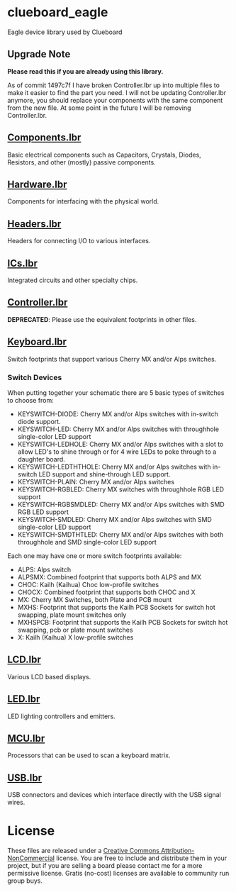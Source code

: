 # clueboard_eagle

Eagle device library used by Clueboard

## Upgrade Note

**Please read this if you are already using this library.**

As of commit 1497c7f I have broken Controller.lbr up into multiple files to make
it easier to find the part you need. I will not be updating Controller.lbr anymore,
you should replace your components with the same component from the new file. At
some point in the future I will be removing Controller.lbr.

## [Components.lbr](Components.lbr)

Basic electrical components such as Capacitors, Crystals, Diodes, Resistors, and other (mostly) passive components.

## [Hardware.lbr](Hardware.lbr)

Components for interfacing with the physical world.

## [Headers.lbr](Headers.lbr)

Headers for connecting I/O to various interfaces.

## [ICs.lbr](ICs.lbr)

Integrated circuits and other specialty chips.

## [Controller.lbr](Controller.lbr)

**DEPRECATED**: Please use the equivalent footprints in other files.

## [Keyboard.lbr](Keyboard.lbr)

Switch footprints that support various Cherry MX and/or Alps switches.

### Switch Devices

When putting together your schematic there are 5 basic types of switches to choose
from:

* KEYSWITCH-DIODE: Cherry MX and/or Alps switches with in-switch diode support.
* KEYSWITCH-LED: Cherry MX and/or Alps switches with throughhole single-color LED support
* KEYSWITCH-LEDHOLE: Cherry MX and/or Alps switches with a slot to allow LED's to shine through or for 4 wire LEDs to poke through to a daughter board.
* KEYSWITCH-LEDTHTHOLE: Cherry MX and/or Alps switches with in-switch LED support and shine-through LED support.
* KEYSWITCH-PLAIN: Cherry MX and/or Alps switches
* KEYSWITCH-RGBLED: Cherry MX switches with throughhole RGB LED support
* KEYSWITCH-RGBSMDLED: Cherry MX and/or Alps switches with SMD RGB LED support
* KEYSWITCH-SMDLED: Cherry MX and/or Alps switches with SMD single-color LED support
* KEYSWITCH-SMDTHTLED: Cherry MX and/or Alps switches with both throughhole and SMD single-color LED support

Each one may have one or more switch footprints available:

* ALPS: Alps switch
* ALPSMX: Combined footprint that supports both ALPS and MX
* CHOC: Kailh (Kaihua) Choc low-profile switches
* CHOCX: Combined footprint that supports both CHOC and X
* MX: Cherry MX Switches, both Plate and PCB mount
* MXHS: Footprint that supports the Kailh PCB Sockets for switch hot swapping, plate mount switches only
* MXHSPCB: Footprint that supports the Kailh PCB Sockets for switch hot swapping, pcb or plate mount switches
* X: Kailh (Kaihua) X low-profile switches

## [LCD.lbr](LCD.lbr)

Various LCD based displays.

## [LED.lbr](LED.lbr)

LED lighting controllers and emitters.

## [MCU.lbr](MCU.lbr)

Processors that can be used to scan a keyboard matrix.

## [USB.lbr](USB.lbr)

USB connectors and devices which interface directly with the USB signal wires.

# License

These files are released under a [Creative Commons Attribution-NonCommercial](LICENSE.md) license. You are free to include and distribute them in your project, but if you are selling a board please contact me for a more permissive license. Gratis (no-cost) licenses are available to community run group buys.
